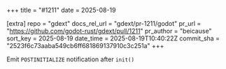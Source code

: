 +++
title = "#1211"
date = 2025-08-19

[extra]
repo = "gdext"
docs_rel_url = "gdext/pr-1211/godot"
pr_url = "https://github.com/godot-rust/gdext/pull/1211"
pr_author = "beicause"
sort_key = 2025-08-19
date_time = 2025-08-19T10:40:22Z
commit_sha = "2523f6c73aaba549cb6ff681869137910c3c251a"
+++

Emit `POSTINITIALIZE` notification after `init()`
